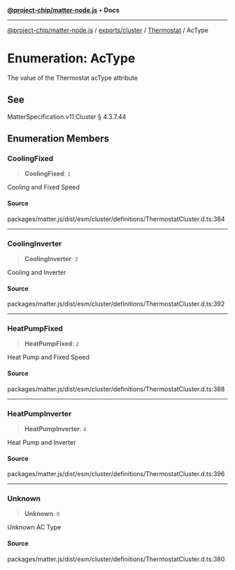 [**@project-chip/matter-node.js**](../../../../../README.md) • **Docs**

***

[@project-chip/matter-node.js](../../../../../modules.md) / [exports/cluster](../../../README.md) / [Thermostat](../README.md) / AcType

# Enumeration: AcType

The value of the Thermostat acType attribute

## See

MatterSpecification.v11.Cluster § 4.3.7.44

## Enumeration Members

### CoolingFixed

> **CoolingFixed**: `1`

Cooling and Fixed Speed

#### Source

packages/matter.js/dist/esm/cluster/definitions/ThermostatCluster.d.ts:384

***

### CoolingInverter

> **CoolingInverter**: `3`

Cooling and Inverter

#### Source

packages/matter.js/dist/esm/cluster/definitions/ThermostatCluster.d.ts:392

***

### HeatPumpFixed

> **HeatPumpFixed**: `2`

Heat Pump and Fixed Speed

#### Source

packages/matter.js/dist/esm/cluster/definitions/ThermostatCluster.d.ts:388

***

### HeatPumpInverter

> **HeatPumpInverter**: `4`

Heat Pump and Inverter

#### Source

packages/matter.js/dist/esm/cluster/definitions/ThermostatCluster.d.ts:396

***

### Unknown

> **Unknown**: `0`

Unknown AC Type

#### Source

packages/matter.js/dist/esm/cluster/definitions/ThermostatCluster.d.ts:380
